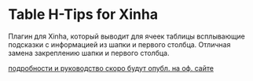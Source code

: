 # Table H-Tips for Xinha
Плагин для Xinha, который выводит для ячеек таблицы всплывающие подсказки с информацией из шапки и первого столбца.
Отличная замена закреплению шапки и первого столбца.

[подробности и руководство скоро будут опубл. на оф. сайте](http://inflowia.ru/content/web-table-h-tips-xinha-0-3)
